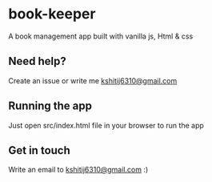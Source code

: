 # book-keeper
A book management app built with vanilla js, Html &amp; css
## Need help?
Create an issue or write me kshitij6310@gmail.com

## Running the app

Just open src/index.html file in your browser to run the app


## Get in touch
Write an email to kshitij6310@gmail.com :)
